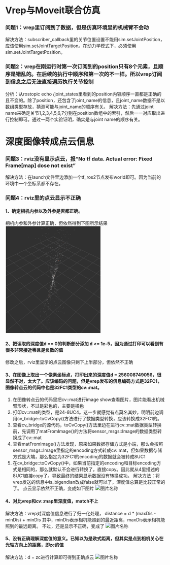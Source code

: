 # Vrep与Moveit联合仿真
### 问题1：vrep里订阅到了数据，但是仿真环境里的机械臂不会动
解决方法：subscriber_callback里的关节位置设置不能用sim.setJointPosition，应该使用sim.setJointTargetPosition。在动力学模式下，必须使用sim.setJointTargetPosition。

### 问题2：vrep在刚运行时第一次订阅到的position只有8个元素，且顺序是错乱的。在后续的执行中顺序和第一次的不一样。所以vrep订阅到信息之后无法直接遍历执行关节控制
分析：从rostopic echo /joint_states里看到的position内容顺序一直都是正确的且不变的。除了position，还包含了joint_name的信息，且joint_name数据不是以数组类型存放，猜测可能与joint_name的顺序有关。
解决方法：先通过joint name来确定关节1,2,3,4,5,6,7分别在position数组中的索引，然后一一对应取出进行控制即可。通过一两个实验证明，确实是与joint name的顺序有关。

# 深度图像转成点云信息
### 问题3：rviz没有显示点云，报“No tf data. Actual error: Fixed Frame[map] dose not exist”
解决方法：在launch文件里边添加一个tf_ros2节点发布world即可。因为当前的环境中一个坐标系都不存在。

### 问题4：rviz里的点云显示不正确
#### 1、确定相机内参以及外参是否都正确。
相机内参和外参计算正确，但依然得到下图所示结果   
<img src="images/vision_vrep_4_1.png" width="300px">

#### 2、把读取的深度值d == 0的判断部分添加 d <= 1e-5，因为通过打印可以看到有很多非常接近零且是负数的值
修改之后，rviz里显示的点云图像只剩下上半部分，但依然不正确
#### 3、在图像上取出一个像素坐标点，打印出来的深度值d = 256008749056，很显然不对，太大了。应该编码的问题，但是vrep发布的信息编码方式是32FC1，图像转点云的代码中也是32FC1类型的cv::mat。
1. 在图像转点云的代码里把cv::mat进行image show查看图片，图片能看出机械臂形状，不过是彩色的，主要是橘色
2. 打印cv::mat的类型，是24-8UC4。这一步就感觉有点莫名其妙，明明前边调用cv_bridge::toCvCopy()方法进行了数据类型转换，应该转换成32FC1的。
3. 查看cv_bridge的源代码，toCvCopy()方法里边在进行cv::mat数据类型转换前，先调用了matFromImage()的方法将sensor_msgs::Image的数据类型转换成了cv::mat
4. 查看matFromImage()方法发现，原来如果数据存储方式是小端，那么会按照sensor_msgs::Image里指定的encoding方式转成cv::mat，但如果数据存储方式是大端，那么指定为32FC1的encoding的数据就会被转成8UC1
5. 在cv_bridge::toCvCopy()中，如果当前指定的encoding和目标encoding方式是相同的，那么就默认不会进行转换了，直接copy。因此就从4里描述的8UC1直接copy了。导致最终的结果显示数据没有转换成功。
解决方法：将vrep发送的信息中is_bigendian改成false就可以了，深度值总算是比较正常的了。
点云显示依然不正确，变成如下图片
![图片名称](images/vision_vrep_4_3.png=500x500)
#### 4、对比vrep和cv::map里深度值，match不上
解决方法：vrep对深度值信息进行了归一化处理， distance = d * (maxDis - minDis) + minDis  其中，minDis表示相机能照到的最近距离，maxDis表示相机能照到的最远距离。
不过，还是显示不正确，变成了
![图片名称](images/vision_vrep_4_4.png=500x500)
#### 5、没有正确理解深度值的意义。已知以为是欧式距离，但其实是点到相机关心在光轴方向上的距离，即zc的值
解决方法：d = zc进行计算即可得到正确点云
![图片名称](images/vision_vrep_4_5.png=500x500)









